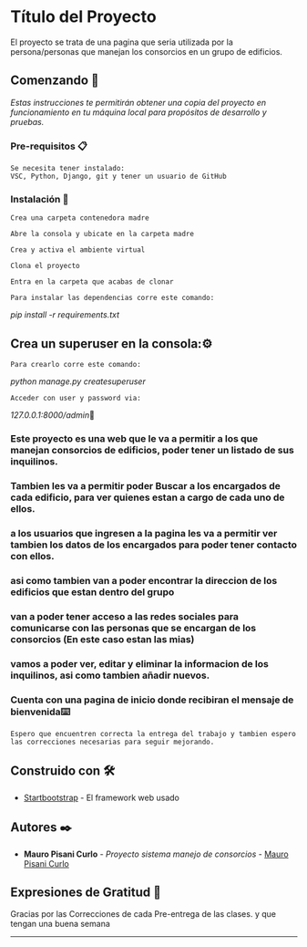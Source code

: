 # Título del Proyecto

El proyecto se trata de una pagina que seria utilizada por la persona/personas que manejan los consorcios en un grupo de edificios.

## Comenzando 🚀

_Estas instrucciones te permitirán obtener una copia del proyecto en funcionamiento en tu máquina local para propósitos de desarrollo y pruebas._


### Pre-requisitos 📋

```
Se necesita tener instalado:
VSC, Python, Django, git y tener un usuario de GitHub
```

### Instalación 🔧



```
Crea una carpeta contenedora madre
```
```
Abre la consola y ubicate en la carpeta madre
```
```
Crea y activa el ambiente virtual
```
```
Clona el proyecto
```
```
Entra en la carpeta que acabas de clonar
```
```
Para instalar las dependencias corre este comando:
```
_pip install -r requirements.txt_


## Crea un superuser en la consola:⚙️
```
Para crearlo corre este comando:
```
_python manage.py createsuperuser_
```
Acceder con user y password via:
```
_127.0.0.1:8000/admin_🔩

### Este proyecto es una web que le va a permitir a los que manejan consorcios de edificios, poder tener un listado de sus inquilinos.
### Tambien les va a permitir poder Buscar a los encargados de cada edificio, para ver quienes estan a cargo de cada uno de ellos.
### a los usuarios que ingresen a la pagina les va a permitir ver tambien los datos de los encargados para poder tener contacto con ellos.
### asi como tambien van a poder encontrar la direccion de los edificios que estan dentro del grupo
### van a poder tener acceso a las redes sociales para comunicarse con las personas que se encargan de los consorcios (En este caso estan las mias)
### vamos a poder ver, editar y eliminar la informacion de los inquilinos, asi como tambien añadir nuevos.
### Cuenta con una pagina de inicio donde recibiran el mensaje de bienvenida⌨️
```
Espero que encuentren correcta la entrega del trabajo y tambien espero las correcciones necesarias para seguir mejorando.
```
## Construido con 🛠️

* [Startbootstrap](https://startbootstrap.com/) - El framework web usado

## Autores ✒️


* **Mauro Pisani Curlo** - *Proyecto sistema manejo de consorcios* - [Mauro Pisani Curlo](https://github.com/Mauro903)


## Expresiones de Gratitud 🎁
Gracias por las Correcciones de cada Pre-entrega de las clases. y que tengan una buena semana



---


